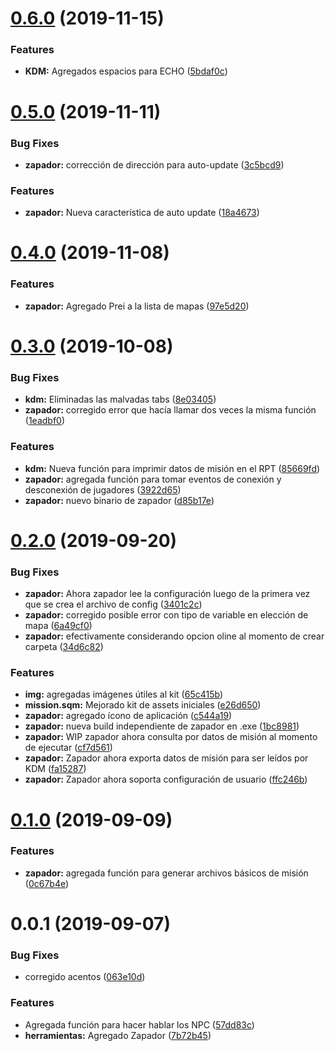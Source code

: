 # [0.6.0](https://github.com/ZR-TECDI/ZR_KDM/compare/v0.5.0...v0.6.0) (2019-11-15)


### Features

* **KDM:** Agregados espacios para ECHO ([5bdaf0c](https://github.com/ZR-TECDI/ZR_KDM/commit/5bdaf0cc915620b9df83943b3bdd4b9318620002))

# [0.5.0](https://github.com/ZR-TECDI/ZR_KDM/compare/v0.4.0...v0.5.0) (2019-11-11)


### Bug Fixes

* **zapador:** corrección de dirección para auto-update ([3c5bcd9](https://github.com/ZR-TECDI/ZR_KDM/commit/3c5bcd978831faa262206c580d13d9bec19887ba))


### Features

* **zapador:** Nueva característica de auto update ([18a4673](https://github.com/ZR-TECDI/ZR_KDM/commit/18a46733e00a901ef9c927186e1601049f619e1a))

# [0.4.0](https://github.com/ZR-TECDI/ZR_KDM/compare/v0.3.0...v0.4.0) (2019-11-08)


### Features

* **zapador:** Agregado Prei a la lista de mapas ([97e5d20](https://github.com/ZR-TECDI/ZR_KDM/commit/97e5d20c2dacd95586b4c66d60a99659e16cecd3))

# [0.3.0](https://github.com/ZR-TECDI/ZR_KDM/compare/v0.2.0...v0.3.0) (2019-10-08)


### Bug Fixes

* **kdm:** Eliminadas las malvadas tabs ([8e03405](https://github.com/ZR-TECDI/ZR_KDM/commit/8e03405))
* **zapador:** corregido error que hacía llamar dos veces la misma función ([1eadbf0](https://github.com/ZR-TECDI/ZR_KDM/commit/1eadbf0))


### Features

* **kdm:** Nueva función para imprimir datos de misión en el RPT ([85669fd](https://github.com/ZR-TECDI/ZR_KDM/commit/85669fd))
* **zapador:** agregada función para tomar eventos de conexión y desconexión de jugadores ([3922d65](https://github.com/ZR-TECDI/ZR_KDM/commit/3922d65))
* **zapador:** nuevo binario de zapador ([d85b17e](https://github.com/ZR-TECDI/ZR_KDM/commit/d85b17e))

# [0.2.0](https://github.com/ZR-TECDI/ZR_KDM/compare/v0.1.0...v0.2.0) (2019-09-20)


### Bug Fixes

* **zapador:** Ahora zapador lee la configuración luego de la primera vez que se crea el archivo de config ([3401c2c](https://github.com/ZR-TECDI/ZR_KDM/commit/3401c2c))
* **zapador:** corregido posible error con tipo de variable en elección de mapa ([6a49cf0](https://github.com/ZR-TECDI/ZR_KDM/commit/6a49cf0))
* **zapador:** efectivamente considerando opcion oline al momento de crear carpeta ([34d6c82](https://github.com/ZR-TECDI/ZR_KDM/commit/34d6c82))


### Features

* **img:** agregadas imágenes útiles al kit ([65c415b](https://github.com/ZR-TECDI/ZR_KDM/commit/65c415b))
* **mission.sqm:** Mejorado kit de assets iniciales ([e26d650](https://github.com/ZR-TECDI/ZR_KDM/commit/e26d650))
* **zapador:** agregado ícono de aplicación ([c544a19](https://github.com/ZR-TECDI/ZR_KDM/commit/c544a19))
* **zapador:** nueva build independiente de zapador en .exe ([1bc8981](https://github.com/ZR-TECDI/ZR_KDM/commit/1bc8981))
* **zapador:** WIP zapador ahora consulta por datos de misión al momento de ejecutar ([cf7d561](https://github.com/ZR-TECDI/ZR_KDM/commit/cf7d561))
* **zapador:** Zapador ahora exporta datos de misión para ser leídos por KDM ([fa15287](https://github.com/ZR-TECDI/ZR_KDM/commit/fa15287))
* **zapador:** Zapador ahora soporta configuración de usuario ([ffc246b](https://github.com/ZR-TECDI/ZR_KDM/commit/ffc246b))

# [0.1.0](https://github.com/ZR-TECDI/ZR_KDM/compare/v0.0.1...v0.1.0) (2019-09-09)


### Features

* **zapador:** agregada función para generar archivos básicos de misión ([0c67b4e](https://github.com/ZR-TECDI/ZR_KDM/commit/0c67b4e))

# 0.0.1 (2019-09-07)


### Bug Fixes

* corregido acentos ([063e10d](https://github.com/ZR-TECDI/Framework_ZR/commit/063e10d))


### Features

* Agregada función para hacer hablar los NPC ([57dd83c](https://github.com/ZR-TECDI/Framework_ZR/commit/57dd83c))
* **herramientas:** Agregado Zapador ([7b72b45](https://github.com/ZR-TECDI/Framework_ZR/commit/7b72b45))
